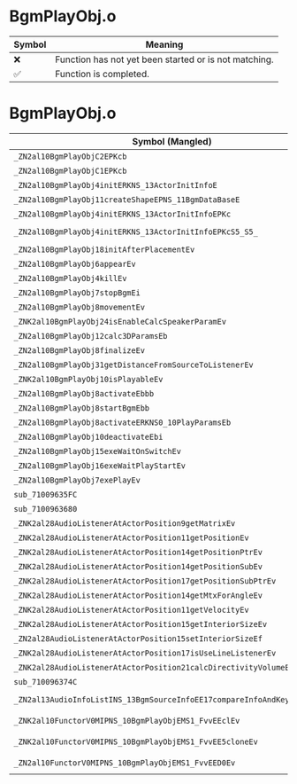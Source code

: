 # BgmPlayObj.o
| Symbol | Meaning 
| ------------- | ------------- 
| :x: | Function has not yet been started or is not matching. 
| :white_check_mark: | Function is completed. 


# BgmPlayObj.o
| Symbol (Mangled) | Symbol (Demangled) | Decompiled? |
| ------------- |  ------------- | ------------- |
| `_ZN2al10BgmPlayObjC2EPKcb` | `al::BgmPlayObj::BgmPlayObj(char const*,bool)` | :x: |
| `_ZN2al10BgmPlayObjC1EPKcb` | `al::BgmPlayObj::BgmPlayObj(char const*,bool)` | :x: |
| `_ZN2al10BgmPlayObj4initERKNS_13ActorInitInfoE` | `al::BgmPlayObj::init(al::ActorInitInfo const&)` | :x: |
| `_ZN2al10BgmPlayObj11createShapeEPNS_11BgmDataBaseE` | `al::BgmPlayObj::createShape(al::BgmDataBase *)` | :x: |
| `_ZN2al10BgmPlayObj4initERKNS_13ActorInitInfoEPKc` | `al::BgmPlayObj::init(al::ActorInitInfo const&,char const*)` | :x: |
| `_ZN2al10BgmPlayObj4initERKNS_13ActorInitInfoEPKcS5_S5_` | `al::BgmPlayObj::init(al::ActorInitInfo const&,char const*,char const*,char const*)` | :x: |
| `_ZN2al10BgmPlayObj18initAfterPlacementEv` | `al::BgmPlayObj::initAfterPlacement(void)` | :x: |
| `_ZN2al10BgmPlayObj6appearEv` | `al::BgmPlayObj::appear(void)` | :x: |
| `_ZN2al10BgmPlayObj4killEv` | `al::BgmPlayObj::kill(void)` | :x: |
| `_ZN2al10BgmPlayObj7stopBgmEi` | `al::BgmPlayObj::stopBgm(int)` | :x: |
| `_ZN2al10BgmPlayObj8movementEv` | `al::BgmPlayObj::movement(void)` | :x: |
| `_ZNK2al10BgmPlayObj24isEnableCalcSpeakerParamEv` | `al::BgmPlayObj::isEnableCalcSpeakerParam(void)const` | :x: |
| `_ZN2al10BgmPlayObj12calc3DParamsEb` | `al::BgmPlayObj::calc3DParams(bool)` | :x: |
| `_ZN2al10BgmPlayObj8finalizeEv` | `al::BgmPlayObj::finalize(void)` | :x: |
| `_ZN2al10BgmPlayObj31getDistanceFromSourceToListenerEv` | `al::BgmPlayObj::getDistanceFromSourceToListener(void)` | :x: |
| `_ZNK2al10BgmPlayObj10isPlayableEv` | `al::BgmPlayObj::isPlayable(void)const` | :x: |
| `_ZN2al10BgmPlayObj8activateEbbb` | `al::BgmPlayObj::activate(bool,bool,bool)` | :x: |
| `_ZN2al10BgmPlayObj8startBgmEbb` | `al::BgmPlayObj::startBgm(bool,bool)` | :x: |
| `_ZN2al10BgmPlayObj8activateERKNS0_10PlayParamsEb` | `al::BgmPlayObj::activate(al::BgmPlayObj::PlayParams const&,bool)` | :x: |
| `_ZN2al10BgmPlayObj10deactivateEbi` | `al::BgmPlayObj::deactivate(bool,int)` | :x: |
| `_ZN2al10BgmPlayObj15exeWaitOnSwitchEv` | `al::BgmPlayObj::exeWaitOnSwitch(void)` | :x: |
| `_ZN2al10BgmPlayObj16exeWaitPlayStartEv` | `al::BgmPlayObj::exeWaitPlayStart(void)` | :x: |
| `_ZN2al10BgmPlayObj7exePlayEv` | `al::BgmPlayObj::exePlay(void)` | :x: |
| `sub_71009635FC` | `` | :x: |
| `sub_7100963680` | `` | :x: |
| `_ZNK2al28AudioListenerAtActorPosition9getMatrixEv` | `al::AudioListenerAtActorPosition::getMatrix(void)const` | :x: |
| `_ZNK2al28AudioListenerAtActorPosition11getPositionEv` | `al::AudioListenerAtActorPosition::getPosition(void)const` | :x: |
| `_ZNK2al28AudioListenerAtActorPosition14getPositionPtrEv` | `al::AudioListenerAtActorPosition::getPositionPtr(void)const` | :x: |
| `_ZNK2al28AudioListenerAtActorPosition14getPositionSubEv` | `al::AudioListenerAtActorPosition::getPositionSub(void)const` | :x: |
| `_ZNK2al28AudioListenerAtActorPosition17getPositionSubPtrEv` | `al::AudioListenerAtActorPosition::getPositionSubPtr(void)const` | :x: |
| `_ZNK2al28AudioListenerAtActorPosition14getMtxForAngleEv` | `al::AudioListenerAtActorPosition::getMtxForAngle(void)const` | :x: |
| `_ZNK2al28AudioListenerAtActorPosition11getVelocityEv` | `al::AudioListenerAtActorPosition::getVelocity(void)const` | :x: |
| `_ZNK2al28AudioListenerAtActorPosition15getInteriorSizeEv` | `al::AudioListenerAtActorPosition::getInteriorSize(void)const` | :x: |
| `_ZN2al28AudioListenerAtActorPosition15setInteriorSizeEf` | `al::AudioListenerAtActorPosition::setInteriorSize(float)` | :x: |
| `_ZNK2al28AudioListenerAtActorPosition17isUseLineListenerEv` | `al::AudioListenerAtActorPosition::isUseLineListener(void)const` | :x: |
| `_ZNK2al28AudioListenerAtActorPosition21calcDirectivityVolumeEff` | `al::AudioListenerAtActorPosition::calcDirectivityVolume(float,float)const` | :x: |
| `sub_710096374C` | `` | :x: |
| `_ZN2al13AudioInfoListINS_13BgmSourceInfoEE17compareInfoAndKeyEPKS1_PKc` | `al::AudioInfoList<al::BgmSourceInfo>::compareInfoAndKey(al::BgmSourceInfo const*,char const*)` | :x: |
| `_ZNK2al10FunctorV0MIPNS_10BgmPlayObjEMS1_FvvEEclEv` | `al::FunctorV0M<al::BgmPlayObj *,void (al::BgmPlayObj::*)(void)>::operator()(void)const` | :x: |
| `_ZNK2al10FunctorV0MIPNS_10BgmPlayObjEMS1_FvvEE5cloneEv` | `al::FunctorV0M<al::BgmPlayObj *,void (al::BgmPlayObj::*)(void)>::clone(void)const` | :x: |
| `_ZN2al10FunctorV0MIPNS_10BgmPlayObjEMS1_FvvEED0Ev` | `al::FunctorV0M<al::BgmPlayObj *,void (al::BgmPlayObj::*)(void)>::~FunctorV0M()` | :x: |
